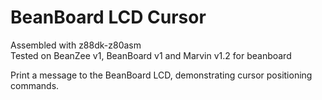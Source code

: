 # BeanBoard LCD Cursor
Assembled with z88dk-z80asm  
Tested on BeanZee v1, BeanBoard v1 and Marvin v1.2 for beanboard

Print a message to the BeanBoard LCD, demonstrating cursor positioning commands.
